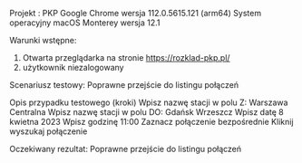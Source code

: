 Projekt :
PKP
Google Chrome wersja 112.0.5615.121 (arm64)
System operacyjny macOS Monterey wersja 12.1

Warunki wstępne:

1. Otwarta przeglądarka na stronie https://rozklad-pkp.pl/
2. użytkownik niezalogowany 


Scenariusz testowy:
Poprawne przejście do listingu połączeń

Opis przypadku testowego (kroki)
Wpisz nazwę stacji w polu Z:  Warszawa Centralna
Wpisz nazwę stacji w polu DO: Gdańsk Wrzeszcz 
Wpisz datę 8 kwietna 2023
Wpisz godzinę 11:00
Zaznacz połączenie bezpośrednie 
Kliknij wyszukaj połączenie 

Oczekiwany rezultat:
Poprawne przejście do listingu połączeń



